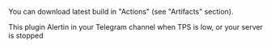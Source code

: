 You can download latest build in "Actions" (see "Artifacts" section).

This plugin Alertin in your Telegram channel when TPS is low, or your server is stopped
